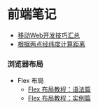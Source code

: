 前端笔记
======

* [移动Web开发技巧汇总](移动Web开发技巧汇总.md)
* [根据两点经纬度计算距离](获取地理位置并计算经纬度间的距离.md)

### 浏览器布局

* Flex 布局
    * [Flex 布局教程：语法篇](http://www.ruanyifeng.com/blog/2015/07/flex-grammar.html)
    * [Flex 布局教程：实例篇](http://www.ruanyifeng.com/blog/2015/07/flex-examples.html)